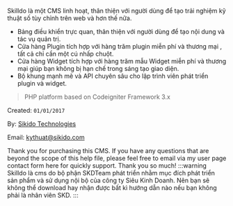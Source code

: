 Skilldo là một CMS linh hoạt, thân thiện với người dùng để tạo trải nghiệm kỹ thuật số tùy chỉnh trên web và hơn thế nữa.
>
* Bảng điều khiển trực quan, thân thiện với người dùng để tạo nội dung và tác vụ quản trị.
* Cửa hàng Plugin tích hợp với hàng trăm plugin miễn phí và thương mại , tất cả chỉ cần một cú nhấp chuột.
* Cửa hàng Widget tích hợp với hàng trăm mẫu Widget miễn phí và thương mại giúp bạn không bị hạn chế trong sáng tạo giao diện.
* Bộ khung mạnh mẽ và API chuyên sâu cho lập trình viên phát triển plugin và widget.
> PHP platform based on Codeigniter Framework 3.x
>
Created: `01/01/2017`
>
By: [Sikido Technologies](https://sikido.vn)
>
Email: kythuat@sikido.com
>

Thank you for purchasing this CMS. If you have any questions that are beyond the scope of this help file, please feel free to email via my user page contact form here for quickly support. Thank you so much!
:::warning
Skilldo là cms do bộ phận SKDTeam phát triển nhằm mục đích phát triển sản phẩm và sử dụng nội bộ của công ty Siêu Kinh Doanh. Nên bạn sẽ không thể download hay nhận được bất kì hướng dẫn nào nếu bạn không phải là nhân viên SKD.
:::
